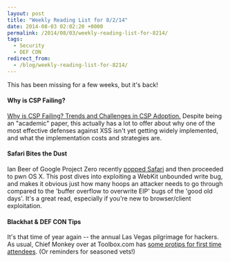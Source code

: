 ```yaml
---
layout: post
title: "Weekly Reading List for 8/2/14"
date: 2014-08-03 02:02:20 +0000
permalink: /2014/08/03/weekly-reading-list-for-8214/
tags:
  - Security
  - DEF CON
redirect_from:
  - /blog/weekly-reading-list-for-8214/
---
```

This has been missing for a few weeks, but it's back!

#### Why is CSP Failing?
[Why is CSP Failing? Trends and Challenges in CSP Adoption.](http://mweissbacher.com/publications/csp_raid.pdf)  Despite being an "academic" paper, this actually has a lot to offer about why one of the most effective defenses against XSS isn't yet getting widely implemented, and what the implementation costs and strategies are.


#### Safari Bites the Dust
Ian Beer of Google Project Zero recently [popped Safari](http://googleprojectzero.blogspot.com/2014/07/pwn4fun-spring-2014-safari-part-i_24.html) and then proceeded to pwn OS X.  This post dives into exploiting a WebKit unbounded write bug, and makes it obvious just how many hoops an attacker needs to go through compared to the 'buffer overflow to overwrite EIP' bugs of the 'good old days'.  It's a great read, especially if you're new to browser/client exploitation.

#### Blackhat & DEF CON Tips
It's that time of year again -- the annual Las Vegas pilgrimage for hackers.  As usual, Chief Monkey over at Toolbox.com has [some protips for first time attendees](http://it.toolbox.com/blogs/securitymonkey/blackhat-defcon-tips-2014-edition-62272). (Or reminders for seasoned vets!)
